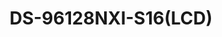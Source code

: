 ---
id: 2
title: "DS-96128NXI-S16(LCD)"
slug: "nvr-2"
subTitle: "S Series NVR with AcuSense – 32×1080p Decoding & 8K HDMI Output"
category: "nvr"
imgCard: "/src/assets/images/nvr/DS-96128NXI-S16(LCD)/DS-96128NXI-S16(LCD)-1.png"
imgAlt: "DS-96128NXI-S16(LCD)"
thumbnails: [
  "/src/assets/images/nvr/DS-96128NXI-S16(LCD)/DS-96128NXI-S16(LCD)-1.png",
]
features: [
  "Supports 32×1080p decoding & 256-ch IP cameras",
  "H.265+/H.265/H.264+/H.264 video formats",
  "Facial recognition, perimeter protection & AcuSearch",
  "Connect up to 8-ch IP speakers",
  "RAID 0, 1, 5, 6, 10 & N+M hot spare for secure storage",
  "8K HDMI video output for ultra-HD display",
  "Redundant power supply for enhanced reliability"
]
rating: 4.5
reviewCount: 50
specifications: {
  Intelligent_Analytics: {
    AI_by_NVR: {
      features: "Facial recognition, Perimeter protection, Video structuralization"
    },
    AI_by_Camera: {
      features: "Facial recognition, Perimeter protection, Video structuralization, AcuSearch, Motion detection 2.0, ANPR, People counting, VCA"
    }
  },
  Facial_Recognition: {
    Facial_Detection_and_Analytics: {
      features: "Face picture comparison, Human face capture, Face picture search"
    },
    Face_Picture_Library: {
      Libraries: "64",
      Max_Pictures: "300000",
      Picture_Size_Limit: "4 MB",
      Total_Capacity: "10 GB"
    },
    Face_Picture_Comparison: {
      Channels: "16",
      Comparison_Speed: "24 pictures per second"
    },
    Facial_Detection_and_Analytics_Performance: {
      Simultaneous_Mode: "8-ch, up to 2 MP",
      Independent_Mode: "4-ch, up to 2 MP"
    }
  },
  Video_and_Audio: {
    IP_Video_Input: "128-ch, Up to 32 MP resolution",
    Incoming_Bandwidth: "1280 Mbps",
    Outgoing_Bandwidth: "1024 Mbps",
    Incoming_Bandwidth_RAID_Mode: "640 Mbps",
    Outgoing_Bandwidth_RAID_Mode: "512 Mbps",
    HDMI_Outputs: {
      HDMI_1: "4K (4096 × 2160)/30 Hz, 4K (3840 × 2160)/60 Hz, 4K (3840 × 2160)/30 Hz, 2K (2560 × 1440)/60 Hz, 1080P (1920 × 1080)/60 Hz",
      HDMI_2: "4K (4096 × 2160)/30 Hz, 4K (3840 × 2160)/60 Hz, 4K (3840 × 2160)/30 Hz, 2K (2560 × 1440)/60 Hz, 1080P (1920 × 1080)/60 Hz",
      HDMI_3: "8K (7680 × 4320)/30 Hz, 4K (4096 × 2160)/30 Hz, 4K (3840 × 2160)/60 Hz, 4K (3840 × 2160)/30 Hz, 2K (2560 × 1440)/60 Hz, 1080P (1920 × 1080)/60 Hz",
      HDMI_4: "1080P (1920 × 1080)/60 Hz"
    },
    VGA_Outputs: {
      VGA_1: "1080P (1920 × 1080)/60 Hz",
      VGA_2: "1080P (1920 × 1080)/60 Hz"
    },
    Video_Output_Mode: {
      Mode_1: "Simultaneous output with 1080p resolution",
      Mode_2: "Simultaneous output on HDMI 1, VGA 1, HDMI 2, VGA 2, HDMI 3, and HDMI 4",
      Mode_3: "Independent output with 8K HDMI 3 output resolution",
      Mode_4: "Independent output with HDMI 3 output resolution ≤ 4K"
    },
    HDMI_Input: "1-ch",
    HDMI_Loopback: "1-ch (matching the HDMI input)",
    Audio_Output: "2-ch, RCA (Linear, 1 KΩ)",
    Two_Way_Audio: "1-ch, RCA (2.0 Vp-p, 1 KΩ)"
  },
  General: {
    GUI_Language: "Multiple languages supported including English, Russian, German, French, Spanish, Chinese, etc.",
    Power_Supply: "100 to 240 VAC, 50 to 60 Hz, redundant power supply",
    Consumption: "≤ 100 W (without HDD)",
    Working_Temperature: "-10 to 55°C (14 to 131° F)",
    Working_Humidity: "10 to 90%",
    Dimension: "442 mm × 497 mm × 146 mm (17.4 × 19.5 × 5.7 inch)",
    Weight: "≤ 12 kg (without HDD, 28.7 lb.)"
  }
}
---